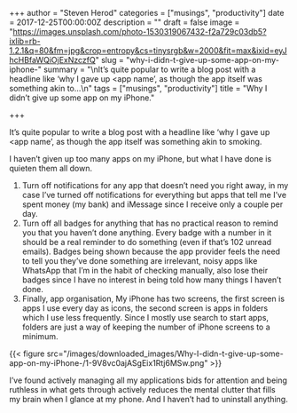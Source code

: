 +++
author = "Steven Herod"
categories = ["musings", "productivity"]
date = 2017-12-25T00:00:00Z
description = ""
draft = false
image = "https://images.unsplash.com/photo-1530319067432-f2a729c03db5?ixlib=rb-1.2.1&q=80&fm=jpg&crop=entropy&cs=tinysrgb&w=2000&fit=max&ixid=eyJhcHBfaWQiOjExNzczfQ"
slug = "why-i-didn-t-give-up-some-app-on-my-iphone-"
summary = "\nIt’s quite popular to write a blog post with a headline like ‘why I gave up <app name’, as though the app itself was something akin to…\n"
tags = ["musings", "productivity"]
title = "Why I didn’t give up some app on my iPhone."

+++


It’s quite popular to write a blog post with a headline like ‘why I gave up <app name’, as though the app itself was something akin to smoking.

I haven’t given up too many apps on my iPhone, but what I have done is quieten them all down.

1. Turn off notifications for any app that doesn’t need you right away, in my case I’ve turned off notifications for everything but apps that tell me I’ve spent money (my bank) and iMessage since I receive only a couple per day.
2. Turn off all badges for anything that has no practical reason to remind you that you haven’t done anything. Every badge with a number in it should be a real reminder to do something (even if that’s 102 unread emails). Badges being shown because the app provider feels the need to tell you they’ve done something are irrelevant, noisy apps like WhatsApp that I’m in the habit of checking manually, also lose their badges since I have no interest in being told how many things I haven’t done.
3. Finally, app organisation, My iPhone has two screens, the first screen is apps I use every day as icons, the second screen is apps in folders which I use less frequently. Since I mostly use search to start apps, folders are just a way of keeping the number of iPhone screens to a minimum.

{{< figure src="/images/downloaded_images/Why-I-didn-t-give-up-some-app-on-my-iPhone-/1-9V8vc0ajASgEix1Rtj6MSw.png" >}}

I’ve found actively managing all my applications bids for attention and being ruthless in what gets through actively reduces the mental clutter that fills my brain when I glance at my phone. And I haven’t had to uninstall anything.

